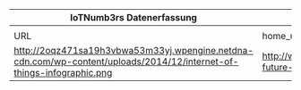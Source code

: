 |IoTNumb3rs Datenerfassung|||||||||||
| ---- | ---- | ---- | ---- | ---- | ---- | ---- | ---- | ---- | ---- | ---- |
||||||||||||
|URL|home_url|filename|device_class|device_count|market_class|market_volume|prognosis_year|publication_year|authorship_class|Dropbox folder|
|http://2oqz471sa19h3vbwa53m33yj.wpengine.netdna-cdn.com/wp-content/uploads/2014/12/internet-of-things-infographic.png|http://www.visualcapitalist.com/present-future-internet-things/|file3_internet-of-things-infographic.png|generic IoT|28000000000|||2020|2014|Blogger|MariaMarg/20181114-1800|
